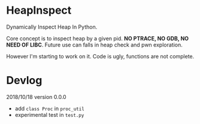 # HeapInspect

Dynamically Inspect Heap In Python.

Core concept is to inspect heap by a given pid. 
**NO PTRACE, NO GDB, NO NEED OF LIBC**. 
Future use can falls in heap check and pwn exploration.

However I'm starting to work on it. Code is ugly, functions are not complete.

# Devlog

2018/10/18 version 0.0.0

- add `class Proc` in `proc_util`
- experimental test in `test.py`